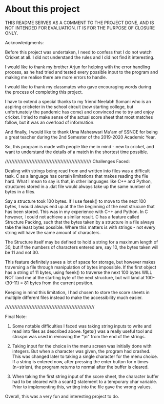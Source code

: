 # About this project
THIS README SERVES AS A COMMENT TO THE PROJECT DONE, AND IS NOT INTENDED FOR EVALUATION. 
IT IS FOR THE PURPOSE OF CLOSURE ONLY.

Acknowledgments: 

Before this project was undertaken, I need to confess that I do not watch Cricket at all. I did not understand the rules and I did not find it interesting. 

I would like to thank my brother Arjun for helping with the error handling process, as he had tried and tested every possible input to the program and making me realise there are more errors to handle.

I would like to thank my classmates who gave encouraging words during the process of completing this project.

I have to extend a special thanks to my friend Neelabh Somani who is an aspiring cricketer in the school circuit (now starting college, but unfortunately the pandemic has come) and convinced me to try and enjoy cricket. I tried to make sense of the actual score sheet that most matches follow, but it was an overload of information. 

And finally, I would like to thank Uma Maheswari Ma'am of SSNCE for being a great teacher during the 2nd Semester of the 2019-2020 Academic Year.

So, this program is made with people like me in mind - new to cricket, and want to understand the details of a match in the shortest time possible.


////////////////////////////////////////////////////////
Challenges Faced: 

Dealing with strings being read from and written into files was a difficult task. C as a language has certain limitations that makes reading the file hard. What I mean to say is that, in other languages like C++ and Python, structures stored in a .dat file would always take up the same number of bytes in a files. 

Say a structure took 100 bytes. If I use fseek() to move to the next 100 bytes, I would always end up at the the beginning of the next strucure that has been stored. This was in my experience with C++ and Python. In C however, I could not achieve a similar result.
C has a feature called Structure Packing, such that the bytes taken by a structure in a file always take the least bytes possible. Where this matters is with strings - not every string will have the same amount of characters.

The Structure itself may be defined to hold a string for a maximum length of 30, but if the numbers of characters entered are, say 10, the bytes taken will be 11 and not 30.

This feature definitely saves a lot of space for storage, but however makes traversing a file through manipulation of bytes impossible. 
If the first object has a string of 11 bytes, using fseek() to traverse the next 100 bytes WILL NOT land me at the starting byte of the next structure, but will land at 100-(30-11) = 81 bytes from the current position. 

Keeping in mind this limitation, I had chosen to store the score sheets in multiple different files instead to make the accessibility much easier. 

//////////////////////////////////////////////////////////

Final Note:

1. Some notable difficulties I faced was taking string inputs to write and read into files as described above. fgets() was a really useful tool and strcspn was used in removing the "\n" from the end of the strings.

2. Taking input for the choice in the menu screen was initially done with integers. But when a character was given, the program had crashed. This was changed later to taking a single character for the menu choice. If a string is entered now, after pressing the enter button for n times (n=strlen), the program returns to normal after the buffer is cleared.

3. When taking the first string input of the score sheet, the character buffer had to be cleared with a scanf() statement to a temporary char variable. Prior to implementing this,  writing into the file gave the wrong values.

Overall, this was a very fun and interesting project to do.
